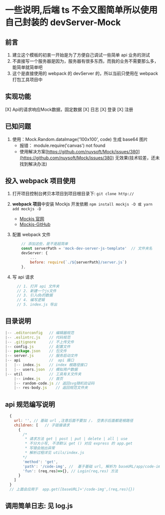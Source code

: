 # 一些说明,后端 ts 不会又图简单所以使用自己封装的 devServer-Mock

## 前言

1. 建立这个模板的初衷一开始是为了方便自己调试一些简单 api 业务的测试
2. 不直接写一个服务器是因为，服务器有很多东西，而我的业务不需要那么多，能简单就简单吧
3. 这个是直接使用的 webpack 的 devServer 的，所以当前只使用在 webpack 打包工具项目中

## 实现功能

[X] Api的请求响应Mock数据，固定数据
[X] 日志
[X] 登录
[X] 注册

## 已知问题

1. 使用：Mock.Random.dataImage('100x100', code) 生成 base64 图片
   - 报错： module.require('canvas') not found
   - 使用解决方案[https://github.com/nuysoft/Mock/issues/380](https://github.com/nuysoft/Mock/issues/380) 无效果(技术较差，还未找到解决办法)

## 投入 webpack 项目使用

1. 打开项目控制台拷贝本项目到项目根目录下: `git clone http://`

2. **webpack 项目**中安装 Mockjs 开发依赖 `npm install mockjs -D 或 yarn add mockjs -D`

   - [Mockjs 官网](http://mockjs.com/)
   - [Mockjs-GitHub](https://github.com/nuysoft/Mock)

3. 配置 webpack 文件

    ```js
        // 添加这些，是不是超简单
        const serverPath = 'mock-dev-server-js-template'  // 文件夹名
        devServer: {
            ...
            before: require(`./${serverPath}/server.js`)
        },
    ```

4. 写 api 请求

    ```js
      // 1. 打开 api 文件夹
      // 2. 新建一个js文件
      // 3. 引入db的数据
      // 4. 编写逻辑
      // 5. index.js 导出
    ```

## 目录说明

```js
|-- .editorconfig   // 编辑器规范
|-- .eslintrc.js    // 代码规范
|-- .gitignore      // 不上传文件
|-- config.js       // 配置文件
|-- package.json    // 包文件
|-- server.js       // 服务启动文件
|-- api             //  api 接口
|   |-- index.js    // index 根路径接口
|   |-- users.json  // 模拟用户数据
|-- util            // 工具有关文件夹
    |-- index.js    // 首页
    |-- random-code.js // 返回svg随机验证码
    |-- res-body.js    // 返回规范文件夹
```

## api 规范编写说明

```js
  {
    url: '', // 基础 url ,注意后面不要加 /， 空表示后面都是根路径
    children: [   // 子链接请求
      {
        /*
         * 请求方法 get | post | put | delete | all | use
         * 不分大小写, 不添默认 get () 对应 express 的 app.get
         * 写错会抛出异常
         * 解析过程详见 utils/index.js
        */
        'method': 'get',
        'path': '/code-img', //  基于基础 url, 解析为 baseURL/app/code-img
        'fun': (req,res)=>{}, // Login(req,res) 方法
      }
    ]
  }
  // 上面会应用于  app.get([baseURL]+'/code-img',(req,res){})
```

## 调用简单日志: 见 log.js
